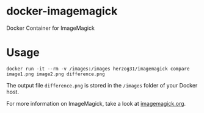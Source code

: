 # docker-imagemagick
Docker Container for ImageMagick

# Usage
```
docker run -it --rm -v /images:/images herzog31/imagemagick compare image1.png image2.png difference.png
```

The output file `difference.png` is stored in the `/images` folder of your Docker host.

For more information on ImageMagick, take a look at [imagemagick.org](http://www.imagemagick.org/).